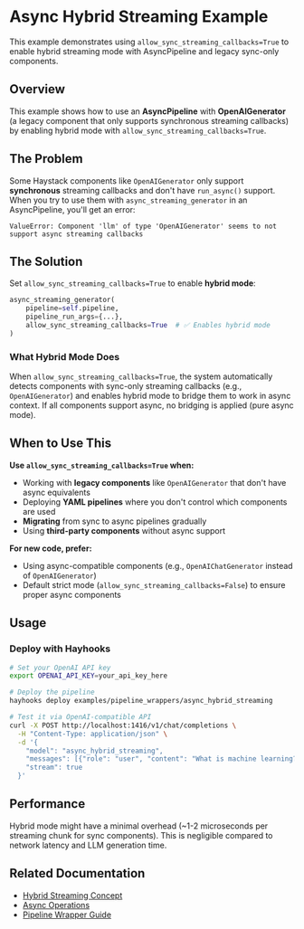 # Async Hybrid Streaming Example

This example demonstrates using `allow_sync_streaming_callbacks=True` to enable hybrid streaming mode with AsyncPipeline and legacy sync-only components.

## Overview

This example shows how to use an **AsyncPipeline** with **OpenAIGenerator** (a legacy component that only supports synchronous streaming callbacks) by enabling hybrid mode with `allow_sync_streaming_callbacks=True`.

## The Problem

Some Haystack components like `OpenAIGenerator` only support **synchronous** streaming callbacks and don't have `run_async()` support. When you try to use them with `async_streaming_generator` in an AsyncPipeline, you'll get an error:

```text
ValueError: Component 'llm' of type 'OpenAIGenerator' seems to not support async streaming callbacks
```

## The Solution

Set `allow_sync_streaming_callbacks=True` to enable **hybrid mode**:

```python
async_streaming_generator(
    pipeline=self.pipeline,
    pipeline_run_args={...},
    allow_sync_streaming_callbacks=True  # ✅ Enables hybrid mode
)
```

### What Hybrid Mode Does

When `allow_sync_streaming_callbacks=True`, the system automatically detects components with sync-only streaming callbacks (e.g., `OpenAIGenerator`) and enables hybrid mode to bridge them to work in async context. If all components support async, no bridging is applied (pure async mode).

## When to Use This

**Use `allow_sync_streaming_callbacks=True` when:**

- Working with **legacy components** like `OpenAIGenerator` that don't have async equivalents
- Deploying **YAML pipelines** where you don't control which components are used
- **Migrating** from sync to async pipelines gradually
- Using **third-party components** without async support

**For new code, prefer:**

- Using async-compatible components (e.g., `OpenAIChatGenerator` instead of `OpenAIGenerator`)
- Default strict mode (`allow_sync_streaming_callbacks=False`) to ensure proper async components

## Usage

### Deploy with Hayhooks

```bash
# Set your OpenAI API key
export OPENAI_API_KEY=your_api_key_here

# Deploy the pipeline
hayhooks deploy examples/pipeline_wrappers/async_hybrid_streaming

# Test it via OpenAI-compatible API
curl -X POST http://localhost:1416/v1/chat/completions \
  -H "Content-Type: application/json" \
  -d '{
    "model": "async_hybrid_streaming",
    "messages": [{"role": "user", "content": "What is machine learning?"}],
    "stream": true
  }'
```

## Performance

Hybrid mode might have a minimal overhead (~1-2 microseconds per streaming chunk for sync components). This is negligible compared to network latency and LLM generation time.

## Related Documentation

- [Hybrid Streaming Concept](https://deepset-ai.github.io/hayhooks/concepts/pipeline-wrapper/#hybrid-streaming-mixing-async-and-sync-components)
- [Async Operations](https://deepset-ai.github.io/hayhooks/examples/async-operations/)
- [Pipeline Wrapper Guide](https://deepset-ai.github.io/hayhooks/concepts/pipeline-wrapper/)
